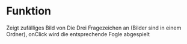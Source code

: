 # Funktion
Zeigt zufälliges Bild von Die Drei Fragezeichen an (Bilder sind in einem Ordner), onClick wird die entsprechende Fogle abgespielt
